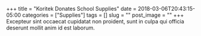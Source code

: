 +++
title = "Koritek Donates School Supplies"
date = 2018-03-06T20:43:15-05:00
categories = ["Supplies"]
tags = []
slug = ""
post_image = ""
+++
Excepteur sint occaecat cupidatat non proident, sunt in culpa qui officia deserunt mollit anim id est laborum.
